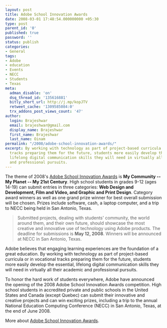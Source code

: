 ```yaml
---
layout: post
title: Adobe School Innovation Awards
date: 2008-03-01 17:48:54.000000000 +05:30
type: post
parent_id: '0'
published: true
password: ''
status: publish
categories:
- General
tags:
- Adobe
- education
- Events
- NECC
- Students
- Texas
meta:
  adman_disable: 'on'
  dsq_thread_id: '135616881'
  bitly_short_url: http://j.mp/kopJTV
  retweet_cache: '1309585084:0'
  trx_addons_post_views_count: '47'
author:
  login: Brajeshwar
  email: brajeshwar@gmail.com
  display_name: Brajeshwar
  first_name: Brajeshwar
  last_name: Oinam
permalink: "/2008/adobe-school-innovation-awards/"
excerpt: By working with technology as part of project-based curricula or in vocational
  tracks preparing them for the future, students more easily develop the essential,
  lifelong digital communication skills they will need in virtually all their academic
  and professional pursuits.
---
```

<p>The theme of 2008's <a href="http://www.adobe.com/education/solutions/k12/awards/">Adobe School Innovation Awards</a> is <strong>My Community -- My Planet -- My 21st Century</strong>. High school students in grades 9-12 (ages 14-19) can submit entries in three categories: <strong>Web Design and Development, Film and Video, and Graphic and Print Design</strong>. Category award winners as well as one grand prize winner for best overall submission will be chosen. Prizes include software, cash, a laptop computer, and a trip to NECC being held in San Antonio, Texas. </p>
<blockquote><p>Submitted projects, dealing with students' community, the world around them, and their own future, should showcase the most creative and innovative use of technology using Adobe products. The deadline for submissions is <strong>May 12, 2008</strong>. Winners will be announced at NECC in San Antonio, Texas.</p></blockquote>
<p><!--more--></p>
<p>Adobe believes that engaging learning experiences are the foundation of a great education. By working with technology as part of project-based curricula or in vocational tracks preparing them for the future, students more easily develop the essential, lifelong digital communication skills they will need in virtually all their academic and professional pursuits.</p>
<p>To honor the hard work of students everywhere, Adobe have announced the opening of the 2008 Adobe School Innovation Awards competition. High school students in accredited private and public schools in the United States and Canada (except Quebec) can submit their innovative and creative projects and can win exciting prizes, including a trip to the annual National Education Computing Conference (NECC) in San Antonio, Texas, at the end of June 2008. </p>
<p>More about <a href="http://www.adobe.com/education/solutions/k12/awards/">Adobe School Innovation Awards</a>.</p>
